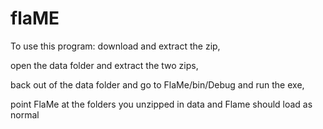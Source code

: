 # flaME

To use this program:
  download and extract the zip,

  open the data folder and extract the two zips,

  back out of the data folder and go to FlaMe/bin/Debug and run the exe,

  point FlaMe at the folders you unzipped in data and Flame should load as normal
